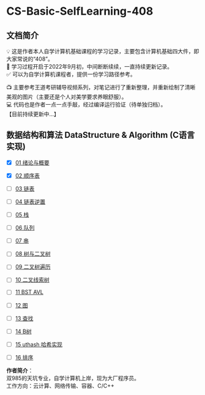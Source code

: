 # CS-Basic-SelfLearning-408

## 文档简介
💡 这是作者本人自学计算机基础课程的学习记录，主要包含计算机基础四大件，即大家常说的“408”。  
🚩 学习过程开启于2022年9月初，中间断断续续，一直持续更新记录。  
✅ 可以为自学计算机课程者，提供一份学习路径参考。

📺 主要参考王道考研辅导视频系列，对笔记进行了重新整理，并重新绘制了清晰美观的图片（主要还是个人对美学要求养眼舒服）。  
💻 代码也是作者一点一点手敲，经过编译运行验证（待单独归档）。  
【目前持续更新中...】

## 数据结构和算法 DataStructure & Algorithm (C语言实现) 
- [x] [01 绪论与概要](01%20【DSA】数据结构与算法（C语言版本）/Ch01%20绪论与概要.md)
- [x] [02 顺序表](01%20【DSA】数据结构与算法（C语言版本）/Ch02-1%20顺序表.md)
- [ ] [03 链表](01%20【DSA】数据结构与算法（C语言版本）/Ch02-2%20链表.md)
- [ ] [04 链表逆置](01%20【DSA】数据结构与算法（C语言版本）/Ch02-3%20链表逆置.md)
- [ ] [05 栈](01%20【DSA】数据结构与算法（C语言版本）/Ch03-1%20栈.md)
- [ ] [06 队列](01%20【DSA】数据结构与算法（C语言版本）/Ch03-2%20队列.md)
- [ ] [07 串](01%20【DSA】数据结构与算法（C语言版本）/Ch04%20串.md)
- [ ] [08 树与二叉树](01%20【DSA】数据结构与算法（C语言版本）/Ch05-1%20树与二叉树.md)
- [ ] [09 二叉树遍历](01%20【DSA】数据结构与算法（C语言版本）/Ch05-2%20二叉树遍历.md)
- [ ] [10 二叉线索树](01%20【DSA】数据结构与算法（C语言版本）/Ch05-3%20二叉线索树.md)
- [ ] [11 BST AVL](01%20【DSA】数据结构与算法（C语言版本）/Ch05-4%20BST%20AVL.md)
- [ ] [12 图](01%20【DSA】数据结构与算法（C语言版本）/Ch06%20图.md)
- [ ] [13 查找](01%20【DSA】数据结构与算法（C语言版本）/Ch07-1%20查找.md)
- [ ] [14 B树](01%20【DSA】数据结构与算法（C语言版本）/Ch07-2%20B树.md)
- [ ] [15 uthash 哈希实现](01%20【DSA】数据结构与算法（C语言版本）/Ch07-3%20uthash%20库哈希实现.md)
- [ ] [16 排序](01%20【DSA】数据结构与算法（C语言版本）/Ch08%20排序.md)



**作者简介**：  
双985的天坑专业，自学计算机上岸，现为大厂程序员。  
工作方向：云计算、网络传输、容器、C/C++
